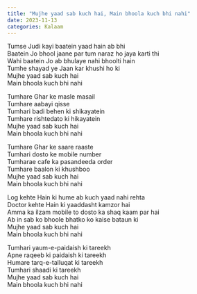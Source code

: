 ```yaml
---
title: "Mujhe yaad sab kuch hai, Main bhoola kuch bhi nahi"
date: 2023-11-13
categories: Kalaam
---
```


Tumse Judi kayi baatein yaad hain ab bhi  
Baatein Jo bhool jaane par tum naraz ho jaya karti thi  
Wahi baatein Jo ab bhulaye nahi bhoolti hain  
Tumhe shayad ye Jaan kar khushi ho ki  
Mujhe yaad sab kuch hai  
Main bhoola kuch bhi nahi  

Tumhare Ghar ke masle masail  
Tumhare aabayi qisse  
Tumhari badi behen ki shikayatein  
Tumhare rishtedato ki hikayatein  
Mujhe yaad sab kuch hai  
Main bhoola kuch bhi nahi  

Tumhare Ghar ke saare raaste  
Tumhari dosto ke mobile number  
Tumharae cafe ka pasandeeda order  
Tumhare baalon ki khushboo  
Mujhe yaad sab kuch hai  
Main bhoola kuch bhi nahi  

Log kehte Hain ki hume ab kuch yaad nahi rehta  
Doctor kehte Hain ki yaaddasht kamzor hai  
Amma ka ilzam mobile to dosto ka shaq kaam par hai  
Ab in sab ko bhoole bhatko ko kaise bataun ki  
Mujhe yaad sab kuch hai  
Main bhoola kuch bhi nahi   

Tumhari yaum-e-paidaish ki tareekh  
Apne raqeeb ki paidaish ki tareekh  
Humare tarq-e-talluqat ki tareekh  
Tumhari shaadi ki tareekh  
Mujhe yaad sab kuch hai  
Main bhoola kuch bhi nahi  